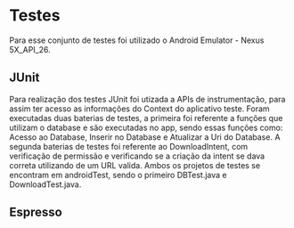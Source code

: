 # Testes

Para esse conjunto de testes foi utilizado o Android Emulator - Nexus 5X_API_26.

## JUnit

Para realização dos testes JUnit foi utizada a APIs de instrumentação, para assim ter acesso as informações do Context do aplicativo teste.
Foram executadas duas baterias de testes, a primeira foi referente a funções que utilizam o database e são executadas no app, sendo essas funções como:
Acesso ao Database, Inserir no Database e Atualizar a Uri do Database. A segunda baterias de testes foi referente ao DownloadIntent, com verificação de permissão e verificando
se a criação da intent se dava correta utilizando de um URL valida. Ambos os projetos de testes se encontram em androidTest, sendo o primeiro DBTest.java e DownloadTest.java.

## Espresso